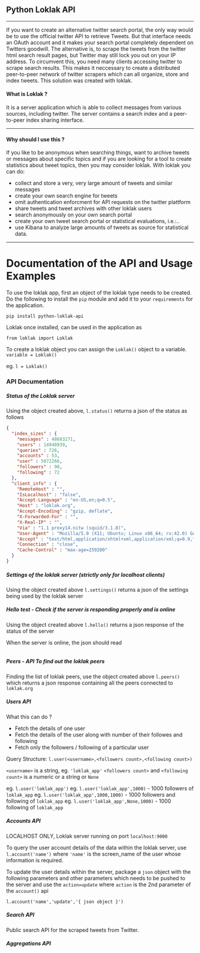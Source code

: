 ## Python Loklak API
--------------------------------------------

If you want to create an alternative twitter search portal, the only way would be to use the official twitter API to retrieve Tweets. But that interface needs an OAuth account and it makes your search portal completely dependent on Twitters goodwill. The alternative is, to scrape the tweets from the twitter html search result pages, but Twitter may still lock you out on your IP address. To circumvent this, you need many clients accessing twitter to scrape search results. This makes it neccessary to create a distributed peer-to-peer network of twitter scrapers which can all organize, store and index tweets. This solution was created with loklak.

#### What is Loklak ?
It is a server application which is able to collect messages from various sources, including twitter. The server contains a search index and a peer-to-peer index sharing interface.

--------------------------------------------

#### Why should I use this ?
If you like to be anonymous when searching things, want to archive tweets or messages about specific topics and if you are looking for a tool to create statistics about tweet topics, then you may consider loklak. With loklak you can do:
- collect and store a very, very large amount of tweets and similar messages
- create your own search engine for tweets
- omit authentication enforcment for API requests on the twitter plattform
- share tweets and tweet archives with other loklak users
- search anonymously on your own search portal
- create your own tweet search portal or statistical evaluations, i.e.:..
- use Kibana to analyze large amounts of tweets as source for statistical data.

--------------------------------------------

# Documentation of the API and Usage Examples

To use the loklak app, first an object of the loklak type needs to be created. Do the following to install the `pip` module and add it to your `requirements` for the application.

`pip install python-loklak-api`

Loklak once installed, can be used in the application as

`from loklak import Loklak`

To create a loklak object you can assign the `Loklak()` object to a variable.
`variable = Loklak()`

eg. `l = Loklak()`

### API Documentation

##### Status of the Loklak server
Using the object created above, `l.status()` returns a json of the status as follows

```json
{
  "index_sizes" : {
    "messages" : 48683271,
    "users" : 14948939,
    "queries" : 726,
    "accounts" : 53,
    "user" : 5072266,
    "followers" : 90,
    "following" : 72
  },
  "client_info" : {
    "RemoteHost" : "",
    "IsLocalhost" : "false",
    "Accept-Language" : "en-US,en;q=0.5",
    "Host" : "loklak.org",
    "Accept-Encoding" : "gzip, deflate",
    "X-Forwarded-For" : "",
    "X-Real-IP" : "",
    "Via" : "1.1 proxy14.nitw (squid/3.1.8)",
    "User-Agent" : "Mozilla/5.0 (X11; Ubuntu; Linux x86_64; rv:42.0) Gecko/20100101 Firefox/42.0",
    "Accept" : "text/html,application/xhtml+xml,application/xml;q=0.9,*/*;q=0.8",
    "Connection" : "close",
    "Cache-Control" : "max-age=259200"
  }
}
```

##### Settings of the loklak server (strictly only for localhost clients)

Using the object created above `l.settings()` returns a json of the settings being used by the loklak server

##### Hello test - Check if the server is responding properly and is online

Using the object created above `l.hello()` returns a json response of the status of the server

When the server is online, the json should read
```json

```

##### Peers - API To find out the loklak peers

Finding the list of loklak peers, use the object created above `l.peers()` which returns a json response containing all the peers connected to `loklak.org`

##### Users API

What this can do ?

- Fetch the details of one user
- Fetch the details of the user along with number of their followes and following
- Fetch only the followers / following of a particular user

Query Structure: `l.user(<username>,<followers count>,<following count>)`

`<username>` is a string, eg. `'loklak_app'`
`<followers count>` and `<following count>` is a numeric or a string or `None`

eg. `l.user('loklak_app')`
eg. `l.user('loklak_app',1000)` - 1000 followers of `loklak_app`
eg. `l.user('loklak_app',1000,1000)` - 1000 followers and following of `loklak_app`
eg. `l.user('loklak_app',None,1000)` - 1000 following of `loklak_app`

##### Accounts API
LOCALHOST ONLY, Loklak server running on port `localhost:9000`

To query the user account details of the data within the loklak server, use
`l.account('name')` where `'name'` is the screen_name of the user whose information is required.

To update the user details within the server, package a `json` object with the following parameters and other parameters which needs to be pushed to the server and use the `action=update` where `action` is the 2nd parameter of the `account()` api

`l.account('name','update','{ json object }')`

##### Search API

Public search API for the scraped tweets from Twitter.


##### Aggregations API